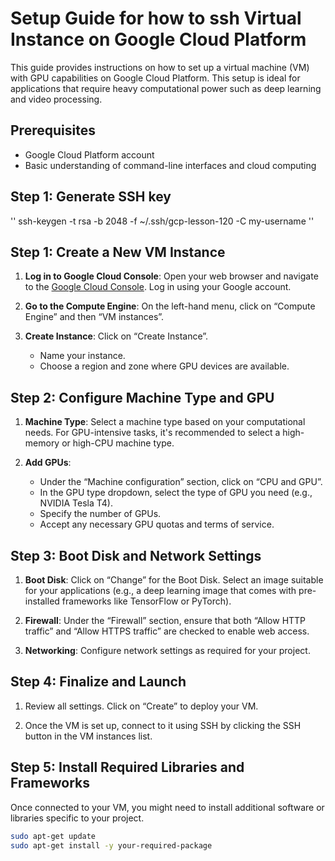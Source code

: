 # Setup Guide for how to ssh Virtual Instance on Google Cloud Platform

This guide provides instructions on how to set up a virtual machine (VM) with GPU capabilities on Google Cloud Platform. This setup is ideal for applications that require heavy computational power such as deep learning and video processing.

## Prerequisites

- Google Cloud Platform account
- Basic understanding of command-line interfaces and cloud computing

## Step 1: Generate SSH key

''
ssh-keygen -t rsa -b 2048 -f ~/.ssh/gcp-lesson-120 -C my-username
''








## Step 1: Create a New VM Instance

1. **Log in to Google Cloud Console**: Open your web browser and navigate to the [Google Cloud Console](https://console.cloud.google.com/). Log in using your Google account.

2. **Go to the Compute Engine**: On the left-hand menu, click on “Compute Engine” and then “VM instances”.

3. **Create Instance**: Click on “Create Instance”.
   - Name your instance.
   - Choose a region and zone where GPU devices are available.

## Step 2: Configure Machine Type and GPU

1. **Machine Type**: Select a machine type based on your computational needs. For GPU-intensive tasks, it's recommended to select a high-memory or high-CPU machine type.

2. **Add GPUs**:
   - Under the “Machine configuration” section, click on “CPU and GPU”.
   - In the GPU type dropdown, select the type of GPU you need (e.g., NVIDIA Tesla T4).
   - Specify the number of GPUs.
   - Accept any necessary GPU quotas and terms of service.

## Step 3: Boot Disk and Network Settings

1. **Boot Disk**: Click on “Change” for the Boot Disk. Select an image suitable for your applications (e.g., a deep learning image that comes with pre-installed frameworks like TensorFlow or PyTorch).

2. **Firewall**: Under the “Firewall” section, ensure that both “Allow HTTP traffic” and “Allow HTTPS traffic” are checked to enable web access.

3. **Networking**: Configure network settings as required for your project.

## Step 4: Finalize and Launch

1. Review all settings. Click on “Create” to deploy your VM.

2. Once the VM is set up, connect to it using SSH by clicking the SSH button in the VM instances list.

## Step 5: Install Required Libraries and Frameworks

Once connected to your VM, you might need to install additional software or libraries specific to your project.

```bash
sudo apt-get update
sudo apt-get install -y your-required-package
